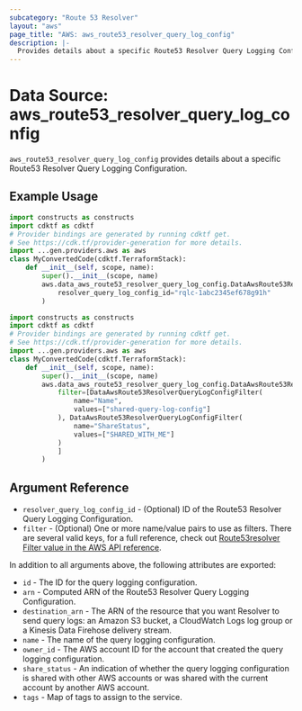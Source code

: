 ```yaml
---
subcategory: "Route 53 Resolver"
layout: "aws"
page_title: "AWS: aws_route53_resolver_query_log_config"
description: |-
  Provides details about a specific Route53 Resolver Query Logging Configuration.
---
```


# Data Source: aws_route53_resolver_query_log_config

`aws_route53_resolver_query_log_config` provides details about a specific Route53 Resolver Query Logging Configuration.

## Example Usage

```python
import constructs as constructs
import cdktf as cdktf
# Provider bindings are generated by running cdktf get.
# See https://cdk.tf/provider-generation for more details.
import ...gen.providers.aws as aws
class MyConvertedCode(cdktf.TerraformStack):
    def __init__(self, scope, name):
        super().__init__(scope, name)
        aws.data_aws_route53_resolver_query_log_config.DataAwsRoute53ResolverQueryLogConfig(self, "example",
            resolver_query_log_config_id="rqlc-1abc2345ef678g91h"
        )
```

```python
import constructs as constructs
import cdktf as cdktf
# Provider bindings are generated by running cdktf get.
# See https://cdk.tf/provider-generation for more details.
import ...gen.providers.aws as aws
class MyConvertedCode(cdktf.TerraformStack):
    def __init__(self, scope, name):
        super().__init__(scope, name)
        aws.data_aws_route53_resolver_query_log_config.DataAwsRoute53ResolverQueryLogConfig(self, "example",
            filter=[DataAwsRoute53ResolverQueryLogConfigFilter(
                name="Name",
                values=["shared-query-log-config"]
            ), DataAwsRoute53ResolverQueryLogConfigFilter(
                name="ShareStatus",
                values=["SHARED_WITH_ME"]
            )
            ]
        )
```

## Argument Reference

* `resolver_query_log_config_id` - (Optional) ID of the Route53 Resolver Query Logging Configuration.
* `filter` - (Optional) One or more name/value pairs to use as filters. There are
several valid keys, for a full reference, check out
[Route53resolver Filter value in the AWS API reference][1].

In addition to all arguments above, the following attributes are exported:

* `id` - The ID for the query logging configuration.
* `arn` - Computed ARN of the Route53 Resolver Query Logging Configuration.
* `destination_arn` - The ARN of the resource that you want Resolver to send query logs: an Amazon S3 bucket, a CloudWatch Logs log group or a Kinesis Data Firehose delivery stream.
* `name` - The name of the query logging configuration.
* `owner_id` - The AWS account ID for the account that created the query logging configuration.
* `share_status` - An indication of whether the query logging configuration is shared with other AWS accounts or was shared with the current account by another AWS account.
* `tags` - Map of tags to assign to the service.

[1]: https://docs.aws.amazon.com/Route53/latest/APIReference/API_route53resolver_Filter.html

<!-- cache-key: cdktf-0.17.0-pre.15 input-03aae9da90100bb44ba9ea973741cb3491b6e7ffca09d59a483c436ca965901e -->